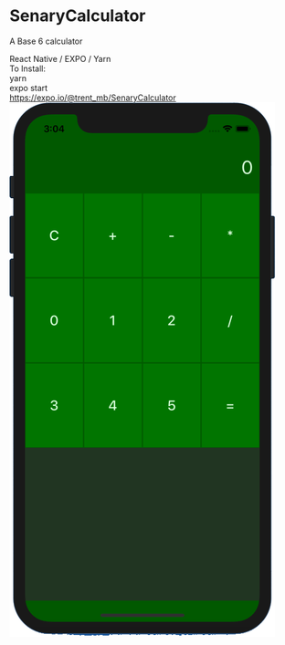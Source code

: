 # SenaryCalculator
A Base 6 calculator

React Native / EXPO / Yarn
<br>
To Install:
<br>
yarn
<br>
expo start
<br>
https://expo.io/@trent_mb/SenaryCalculator
<br>
![Screenshot](screenshot.png)
